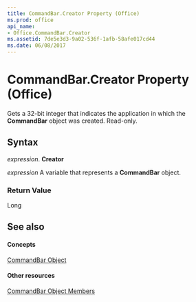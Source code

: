 ```yaml
---
title: CommandBar.Creator Property (Office)
ms.prod: office
api_name:
- Office.CommandBar.Creator
ms.assetid: 7de5e3d3-9a02-536f-1afb-58afe017cd44
ms.date: 06/08/2017
---
```



# CommandBar.Creator Property (Office)

Gets a 32-bit integer that indicates the application in which the **CommandBar** object was created. Read-only.


## Syntax

 _expression_. **Creator**

 _expression_ A variable that represents a **CommandBar** object.


### Return Value

Long


## See also


#### Concepts


[CommandBar Object](commandbar-object-office.md)
#### Other resources


[CommandBar Object Members](commandbar-members-office.md)

